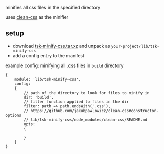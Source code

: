 minifies all css files in the specified directory

uses [clean-css](https://github.com/jakubpawlowicz/clean-css) as the minifier

## setup

- download [tsk-minify-css.tar.xz](https://github.com/r1vn/tsk-minify-css/raw/master/tsk-minify-css.tar.xz) and unpack as `your-project/lib/tsk-minify-css`
- add a config entry to the manifest

example config: minifying all .css files in `build` directory

```
{
    module: 'lib/tsk-minify-css',
    config:
    {
        // path of the directory to look for files to minify in
        dir: 'build',
        // filter function applied to files in the dir
        filter: path => path.endsWith('.css'),
        // https://github.com/jakubpawlowicz/clean-css#constructor-options
        // lib/tsk-minify-css/node_modules/clean-css/README.md
        opts: 
        {

        }
    }
}
```